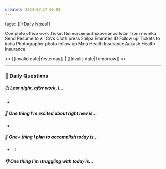 ```yaml
---
created: 2024-02-27 00:08
---
```

tags:: [[+Daily Notes]]

Complete office work
Ticket Reimursement
Experience letter from monika
Send Resume to All CA's
Cloth press
Shilpa Emirates ID Follow up
Tickets to india
Photographer photo follow up
Mma Health Insurance
Aakash Health Insurance


<< [[Invalid date|Yesterday]] | [[Invalid date|Tomorrow]] >>

---
### 📅 Daily Questions
##### 🌜 Last night, after work, I...
- 

##### 🙌 One thing I'm excited about right now is...
- 

##### 🚀 One+ thing I plan to accomplish today is...
- [ ] 

##### 👎 One thing I'm struggling with today is...
